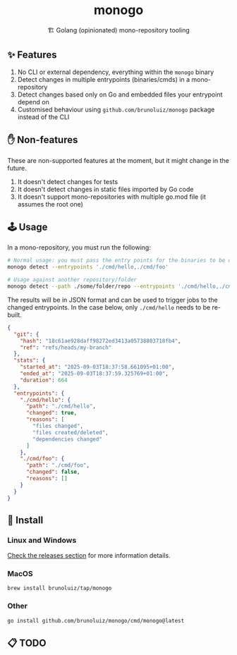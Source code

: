 <h1 align="center">monogo</h1>
<p align="center">🏗️ Golang (opinionated) mono-repository tooling</p>

## ✨ Features

1. No CLI or external dependency, everything within the `monogo` binary
2. Detect changes in multiple entrypoints (binaries/cmds) in a mono-repository
3. Detect changes based only on Go and embedded files your entrypoint depend on
4. Customised behaviour using `github.com/brunoluiz/monogo` package instead of the CLI

## ✋ Non-features

These are non-supported features at the moment, but it might change in the future.

1. It doesn't detect changes for tests
2. It doesn't detect changes in static files imported by Go code
3. It doesn't support mono-repositories with multiple go.mod file (it assumes the root one)

## 🕹️ Usage

In a mono-repository, you must run the following:

```sh
# Normal usage: you must pass the entry points for the binaries to be detected
monogo detect --entrypoints './cmd/hello,./cmd/foo'

# Usage against another repository/folder
monogo detect --path ./some/folder/repo --entrypoints './cmd/hello,./cmd/foo'
```

The results will be in JSON format and can be used to trigger jobs to the changed
entrypoints. In the case below, only `./cmd/hello` needs to be re-built.

```json
{
  "git": {
    "hash": "18c61ae928daff98272ed3413a05738803718fb4",
    "ref": "refs/heads/my-branch"
  },
  "stats": {
    "started_at": "2025-09-03T18:37:58.661095+01:00",
    "ended_at": "2025-09-03T18:37:59.325769+01:00",
    "duration": 664
  },
  "entrypoints": {
    "./cmd/hello": {
      "path": "./cmd/hello",
      "changed": true,
      "reasons": [
        "files changed",
        "files created/deleted",
        "dependencies changed"
      ]
    },
    "./cmd/foo": {
      "path": "./cmd/foo",
      "changed": false,
      "reasons": []
    }
  }
}
```

## 📀 Install

### Linux and Windows

[Check the releases section](https://github.com/brunoluiz/monogo/releases) for more information details.

### MacOS

```
brew install brunoluiz/tap/monogo
```

### Other

```
go install github.com/brunoluiz/monogo/cmd/monogo@latest
```

## 📋 TODO
